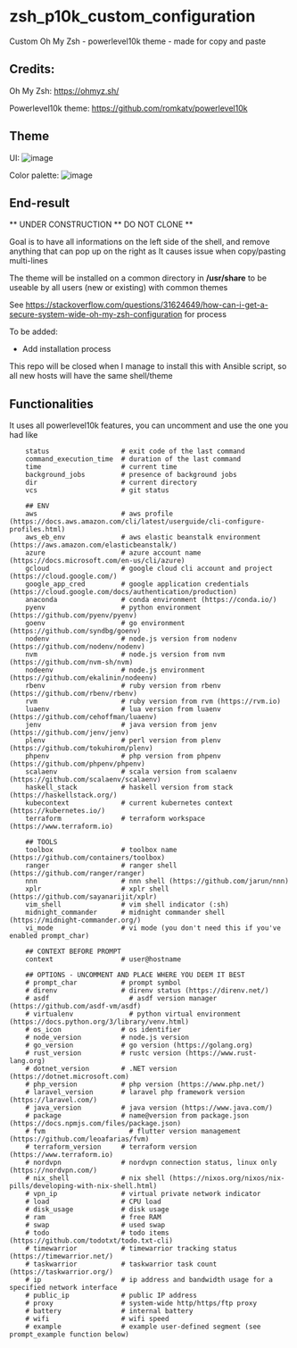 # zsh_p10k_custom_configuration

Custom Oh My Zsh - powerlevel10k theme - made for copy and paste

## Credits:

Oh My Zsh: https://ohmyz.sh/

Powerlevel10k theme: https://github.com/romkatv/powerlevel10k

## Theme

UI:
![image](https://user-images.githubusercontent.com/72258375/147422652-88fc83be-5201-4137-8512-ff4cc6d10f54.png)

Color palette:
![image](https://user-images.githubusercontent.com/72258375/147422657-d2396309-51a3-4be7-a241-c59f6d589d78.png)


## End-result

** UNDER CONSTRUCTION ** DO NOT CLONE **

Goal is to have all informations on the left side of the shell, and remove anything that can pop up on the right as It causes issue when copy/pasting multi-lines

The theme will be installed on a common directory in **/usr/share** to be useable by all users (new or existing) with common themes

See https://stackoverflow.com/questions/31624649/how-can-i-get-a-secure-system-wide-oh-my-zsh-configuration for process

To be added:
- Add installation process

This repo will be closed when I manage to install this with Ansible script, so all new hosts will have the same shell/theme

## Functionalities

It uses all powerlevel10k features, you can uncomment and use the one you had like

```
    status                  # exit code of the last command
    command_execution_time  # duration of the last command
    time                    # current time
    background_jobs         # presence of background jobs
    dir                     # current directory
    vcs                     # git status
    
    ## ENV
    aws                     # aws profile (https://docs.aws.amazon.com/cli/latest/userguide/cli-configure-profiles.html)
    aws_eb_env              # aws elastic beanstalk environment (https://aws.amazon.com/elasticbeanstalk/)
    azure                   # azure account name (https://docs.microsoft.com/en-us/cli/azure)
    gcloud                  # google cloud cli account and project (https://cloud.google.com/)
    google_app_cred         # google application credentials (https://cloud.google.com/docs/authentication/production)
    anaconda                # conda environment (https://conda.io/)
    pyenv                   # python environment (https://github.com/pyenv/pyenv)
    goenv                   # go environment (https://github.com/syndbg/goenv)
    nodenv                  # node.js version from nodenv (https://github.com/nodenv/nodenv)
    nvm                     # node.js version from nvm (https://github.com/nvm-sh/nvm)
    nodeenv                 # node.js environment (https://github.com/ekalinin/nodeenv)
    rbenv                   # ruby version from rbenv (https://github.com/rbenv/rbenv)
    rvm                     # ruby version from rvm (https://rvm.io)
    luaenv                  # lua version from luaenv (https://github.com/cehoffman/luaenv)
    jenv                    # java version from jenv (https://github.com/jenv/jenv)
    plenv                   # perl version from plenv (https://github.com/tokuhirom/plenv)
    phpenv                  # php version from phpenv (https://github.com/phpenv/phpenv)
    scalaenv                # scala version from scalaenv (https://github.com/scalaenv/scalaenv)
    haskell_stack           # haskell version from stack (https://haskellstack.org/)
    kubecontext             # current kubernetes context (https://kubernetes.io/)
    terraform               # terraform workspace (https://www.terraform.io)
    
    ## TOOLS
    toolbox                 # toolbox name (https://github.com/containers/toolbox)
    ranger                  # ranger shell (https://github.com/ranger/ranger)
    nnn                     # nnn shell (https://github.com/jarun/nnn)
    xplr                    # xplr shell (https://github.com/sayanarijit/xplr)
    vim_shell               # vim shell indicator (:sh)
    midnight_commander      # midnight commander shell (https://midnight-commander.org/)
    vi_mode                 # vi mode (you don't need this if you've enabled prompt_char)
    
    ## CONTEXT BEFORE PROMPT
    context                 # user@hostname
    
    ## OPTIONS - UNCOMMENT AND PLACE WHERE YOU DEEM IT BEST
    # prompt_char           # prompt symbol
    # direnv                # direnv status (https://direnv.net/)
    # asdf                    # asdf version manager (https://github.com/asdf-vm/asdf)
    # virtualenv              # python virtual environment (https://docs.python.org/3/library/venv.html)
    # os_icon               # os identifier
    # node_version          # node.js version
    # go_version            # go version (https://golang.org)
    # rust_version          # rustc version (https://www.rust-lang.org)
    # dotnet_version        # .NET version (https://dotnet.microsoft.com)
    # php_version           # php version (https://www.php.net/)
    # laravel_version       # laravel php framework version (https://laravel.com/)
    # java_version          # java version (https://www.java.com/)
    # package               # name@version from package.json (https://docs.npmjs.com/files/package.json)
    # fvm                     # flutter version management (https://github.com/leoafarias/fvm)
    # terraform_version     # terraform version (https://www.terraform.io)
    # nordvpn               # nordvpn connection status, linux only (https://nordvpn.com/)
    # nix_shell             # nix shell (https://nixos.org/nixos/nix-pills/developing-with-nix-shell.html)
    # vpn_ip                # virtual private network indicator
    # load                  # CPU load
    # disk_usage            # disk usage
    # ram                   # free RAM
    # swap                  # used swap
    # todo                  # todo items (https://github.com/todotxt/todo.txt-cli)
    # timewarrior           # timewarrior tracking status (https://timewarrior.net/)
    # taskwarrior           # taskwarrior task count (https://taskwarrior.org/)
    # ip                    # ip address and bandwidth usage for a specified network interface
    # public_ip             # public IP address
    # proxy                 # system-wide http/https/ftp proxy
    # battery               # internal battery
    # wifi                  # wifi speed
    # example               # example user-defined segment (see prompt_example function below)
```
